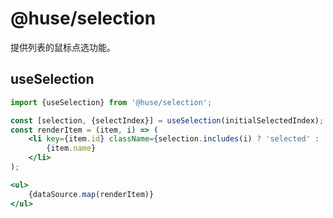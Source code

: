 # @huse/selection

提供列表的鼠标点选功能。

## useSelection

```jsx
import {useSelection} from '@huse/selection';

const [selection, {selectIndex}] = useSelection(initialSelectedIndex);
const renderItem = (item, i) => (
    <li key={item.id} className={selection.includes(i) ? 'selected' : ''}> onClick={selectIndex}>
        {item.name}
    </li>
);

<ul>
    {dataSource.map(renderItem)}
</ul>
```

